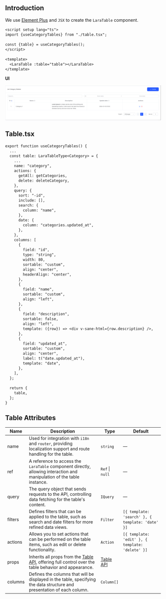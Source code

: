## Introduction

We use [Element Plus](https://element-plus.org/en-US/component/table.html#table) and `JSX` to create the `LaraTable` component.

```vue
<script setup lang="ts">
import {useCategoryTables} from "./table.tsx";

const {table} = useCategoryTables();
</script>

<template>
  <LaraTable :table="table"></LaraTable>
</template>
```

**UI**

<center>
    <img src="../assets/generators/table.png" alt="larajs-table" />
</center>

## Table.tsx

```tsx
export function useCategoryTables() {
  ...
  const table: LaraTableType<Category> = {
    ...
    name: "category",
    actions: {
      getAll: getCategories,
      delete: deleteCategory,
    },
    query: {
      sort: "-id",
      include: [],
      search: {
        column: "name",
      },
      date: {
        column: "categories.updated_at",
      },
    },
    columns: [
      {
        field: "id",
        type: "string",
        width: 80,
        sortable: "custom",
        align: "center",
        headerAlign: "center",
      },
      {
        field: "name",
        sortable: "custom",
        align: "left",
      },
      {
        field: "description",
        sortable: false,
        align: "left",
        template: ({row}) => <div v-sane-html={row.description} />,
      },
      {
        field: "updated_at",
        sortable: "custom",
        align: "center",
        label: t("date.updated_at"),
        template: "date",
      },
    ],
  };

  return {
    table,
  };
}
```

## Table Attributes

| **Name** | **Description**                                                                                                                                                       | **Type**                                                                   | **Default**                                      |
| -------- | --------------------------------------------------------------------------------------------------------------------------------------------------------------------- | -------------------------------------------------------------------------- | ------------------------------------------------ |
| name     | Used for integration with `i18n` and `router`, providing localization support and route handling for the table.                                                       | `string`                                                                   | —                                                |
| ref      | A reference to access the `LaraTable` component directly, allowing interaction and manipulation of the table instance.                                                | `Ref` \| `null`                                                            | —                                                |
| query    | The query object that sends requests to the API, controlling data fetching for the table's content.                                                                   | `IQuery`                                                                   | —                                                |
| filters  | Defines filters that can be applied to the table, such as search and date filters for more refined data views.                                                        | `Filter`                                                                   | `[{ template: 'search' }, { template: 'date' }]` |
| actions  | Allows you to set actions that can be performed on the table items, such as edit or delete functionality.                                                             | `Action`                                                                   | `[{ template: 'edit' }, { template: 'delete' }]` |
| props    | Inherits all props from the [Table API](https://element-plus.org/en-US/component/table.html#table-api), offering full control over the table behavior and appearance. | [Table API](https://element-plus.org/en-US/component/table.html#table-api) |                                                  |
| columns  | Defines the columns that will be displayed in the table, specifying the data structure and presentation of each column.                                               | `Column[]`                                                                 |                                                  |
